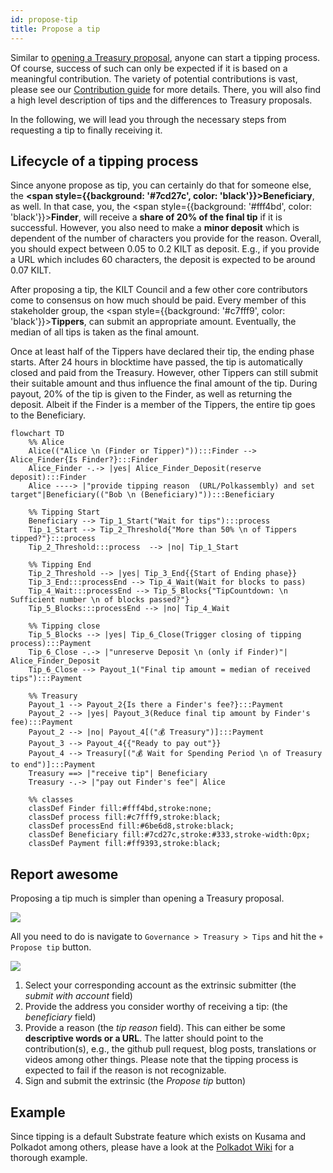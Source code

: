 ```yaml
---
id: propose-tip
title: Propose a tip
---
```


Similar to [opening a Treasury proposal](./03_treasury_proposal.md), anyone can start a tipping process.
Of course, success of such can only be expected if it is based on a meaningful contribution.
The variety of potential contributions is vast, please see our [Contribution guide](../develop/06_contribute.md) for more details.
There, you will also find a high level description of tips and the differences to Treasury proposals.

In the following, we will lead you through the necessary steps from requesting a tip to finally receiving it.

## Lifecycle of a tipping process

Since anyone propose as tip, you can certainly do that for someone else, the **<span style={{background: '#7cd27c', color: 'black'}}>Beneficiary</span>**, as well.
In that case, you, the <span style={{background: '#fff4bd', color: 'black'}}>**Finder**</span>, will receive a **share of 20% of the final tip** if it is successful.
However, you also need to make a **minor deposit** which is dependent of the number of characters you provide for the reason.
Overall, you should expect between 0.05 to 0.2 KILT as deposit.
E.g., if you provide a URL which includes 60 characters, the deposit is expected to be around 0.07 KILT.

After proposing a tip, the KILT Council and a few other core contributors come to consensus on how much should be paid.
Every member of this stakeholder group, the <span style={{background: '#c7fff9', color: 'black'}}>**Tippers**</span>, can submit an appropriate amount.
Eventually, the median of all tips is taken as the final amount.

Once at least half of the Tippers have declared their tip, the ending phase starts.
After 24 hours in blocktime have passed, the tip is automatically closed and paid from the Treasury.
However, other Tippers can still submit their suitable amount and thus influence the final amount of the tip.
During payout, 20% of the tip is given to the Finder, as well as returning the deposit.
Albeit if the Finder is a member of the Tippers, the entire tip goes to the Beneficiary.

<div className="kilt-mermaid">

```mermaid
flowchart TD
    %% Alice
    Alice(("Alice \n (Finder or Tipper)")):::Finder --> Alice_Finder{Is Finder?}:::Finder 
    Alice_Finder -.-> |yes| Alice_Finder_Deposit(reserve deposit):::Finder
    Alice ----> |"provide tipping reason  (URL/Polkassembly) and set target"|Beneficiary(("Bob \n (Beneficiary)")):::Beneficiary

    %% Tipping Start
    Beneficiary --> Tip_1_Start("Wait for tips"):::process
    Tip_1_Start --> Tip_2_Threshold{"More than 50% \n of Tippers tipped?"}:::process
    Tip_2_Threshold:::process  --> |no| Tip_1_Start

    %% Tipping End
    Tip_2_Threshold --> |yes| Tip_3_End{{Start of Ending phase}}
    Tip_3_End:::processEnd --> Tip_4_Wait(Wait for blocks to pass)
    Tip_4_Wait:::processEnd --> Tip_5_Blocks{"TipCountdown: \n Sufficient number \n of blocks passed?"}
    Tip_5_Blocks:::processEnd --> |no| Tip_4_Wait

    %% Tipping close
    Tip_5_Blocks --> |yes| Tip_6_Close(Trigger closing of tipping process):::Payment
    Tip_6_Close -.-> |"unreserve Deposit \n (only if Finder)"| Alice_Finder_Deposit
    Tip_6_Close --> Payout_1("Final tip amount = median of received tips"):::Payment

    %% Treasury
    Payout_1 --> Payout_2{Is there a Finder's fee?}:::Payment
    Payout_2 --> |yes| Payout_3(Reduce final tip amount by Finder's fee):::Payment
    Payout_2 --> |no| Payout_4[("💰 Treasury")]:::Payment
    Payout_3 --> Payout_4{{"Ready to pay out"}}
    Payout_4 --> Treasury[("💰 Wait for Spending Period \n of Treasury to end")]:::Payment
    Treasury ==> |"receive tip"| Beneficiary
    Treasury -.-> |"pay out Finder's fee"| Alice

    %% classes
    classDef Finder fill:#fff4bd,stroke:none;
    classDef process fill:#c7fff9,stroke:black;
    classDef processEnd fill:#6be6d8,stroke:black;
    classDef Beneficiary fill:#7cd27c,stroke:#333,stroke-width:0px;
    classDef Payment fill:#ff9393,stroke:black;
```

</div>

## Report awesome

Proposing a tip much is simpler than opening a Treasury proposal.

<!-- TODO: Replace with images from Spiritnet, once it is live -->

![](/img/chain/tipping-navigation.png)

All you need to do is navigate to `Governance > Treasury > Tips` and hit the `+ Propose tip` button.

![](/img/chain/tipping-extrinsic.png)

1. Select your corresponding account as the extrinsic submitter (the *submit with account* field)
2. Provide the address you consider worthy of receiving a tip: (the *beneficiary* field)
3. Provide a reason (the *tip reason* field). This can either be some **descriptive words or a URL**. The latter should point to the contribution(s), e.g., the github pull request, blog posts, translations or videos among other things. Please note that the tipping process is expected to fail if the reason is not recognizable.
4. Sign and submit the extrinsic (the *Propose tip* button)

## Example

Since tipping is a default Substrate feature which exists on Kusama and Polkadot among others, please have a look at the [Polkadot Wiki](https://wiki.polkadot.network/docs/learn-treasury#tipping) for a thorough example.
